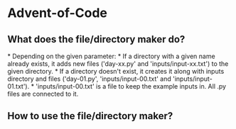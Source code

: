 # Advent-of-Code
<h2>What does the file/directory maker do?</h2>
* Depending on the given parameter:
  * If a directory with a given name already exists, it adds new files ('day-xx.py' and 'inputs/input-xx.txt') to the given directory.
  * If a directory doesn't exist, it creates it along with inputs directory and files ('day-01.py', 'inputs/input-00.txt' and 'inputs/input-01.txt').
* 'inputs/input-00.txt' is a file to keep the example inputs in. All .py files are connected to it.
<h2>How to use the file/directory maker?</h2>
